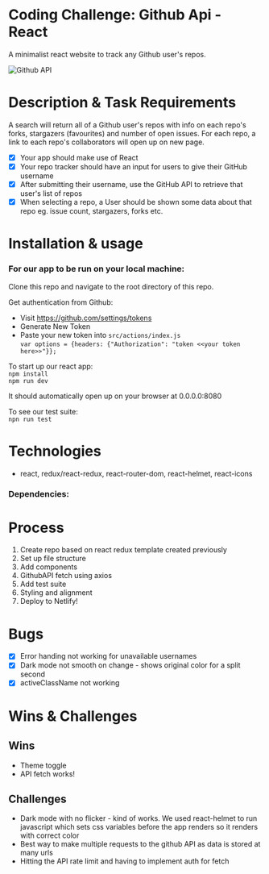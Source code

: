 # Coding Challenge: Github Api - React

A minimalist react website to track any Github user's repos. 

![Github API](https://user-images.githubusercontent.com/58271566/115594211-63207900-a2cd-11eb-9fd1-1efa2070d8d9.gif)

# Description & Task Requirements

A search will return all of a Github user's repos with info on each repo's forks, stargazers (favourites) and number of open issues. For each repo, a link to each repo's collaborators will open up on new page.

- [x] Your app should make use of React  
- [x] Your repo tracker should have an input for users to give their GitHub username  
- [x] After submitting their username, use the GitHub API to retrieve that user's list of repos  
- [x] When selecting a repo, a User should be shown some data about that repo eg. issue count, stargazers, forks etc.  

# Installation & usage

### For our app to be run on your local machine:

Clone this repo and navigate to the root directory of this repo.

Get authentication from Github:   
- Visit https://github.com/settings/tokens  
- Generate New Token   
- Paste your new token into `src/actions/index.js`  
  `var options = {headers: {"Authorization": "token <<your token here>>"}};`

To start up our react app:  
`npm install`   
`npm run dev`   

It should automatically open up on your browser at 0.0.0.0:8080  

To see our test suite:  
`npn run test`  

# Technologies
- react, redux/react-redux, react-router-dom, react-helmet, react-icons

### Dependencies:

# Process
1. Create repo based on react redux template created previously
2. Set up file structure 
3. Add components 
4. GithubAPI fetch using axios 
5. Add test suite
6. Styling and alignment 
7. Deploy to Netlify!

# Bugs 
- [x] Error handing not working for unavailable usernames
- [x] Dark mode not smooth on change - shows original color for a split second 
- [x] activeClassName not working

# Wins & Challenges 

## Wins 
- Theme toggle 
- API fetch works!

## Challenges 
- Dark mode with no flicker - kind of works. We used react-helmet to run javascript which sets css variables before the app renders so it renders with correct color
- Best way to make multiple requests to the github API as data is stored at many urls
- Hitting the API rate limit and having to implement auth for fetch
